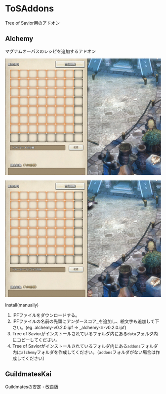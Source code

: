 # ToSAddons
Tree of Savior用のアドオン

## Alchemy

マグナムオーパスのレシピを追加するアドオン

![Alchemy recipes](img/output_Hzl4f3.gif)

![Alchemy load button](img/output_OOpJiQ.gif)

Install(manually)

1. IPFファイルをダウンロードする。
2. IPFファイルの名前の先頭にアンダースコア`_`を追加し、絵文字も追加して下さい。(eg. alchemy-v0.2.0.ipf -> _alchemy-🔯-v0.2.0.ipf)
3. Tree of Saviorがインストールされているフォルダ内にある`data`フォルダ内にコピーしてください。
4. Tree of Saviorがインストールされているフォルダ内にある`addons`フォルダ内に`alchemy`フォルダを作成してください。（`addons`フォルダがない場合は作成してください）

## GuildmatesKai

Guildmatesの安定・改良版
